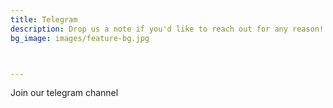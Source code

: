 ```yaml
---
title: Telegram
description: Drop us a note if you'd like to reach out for any reason!
bg_image: images/feature-bg.jpg



---
```

Join our telegram channel

